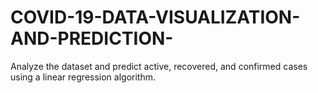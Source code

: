 # COVID-19-DATA-VISUALIZATION-AND-PREDICTION-
Analyze the dataset and predict active, recovered, and confirmed cases using a linear regression algorithm.
